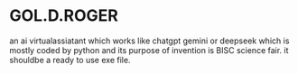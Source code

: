 # GOL.D.ROGER
an ai virtualassiatant which works like chatgpt gemini or deepseek which is mostly coded by python and its purpose of invention is BISC science fair. it shouldbe a ready to use exe file. 
